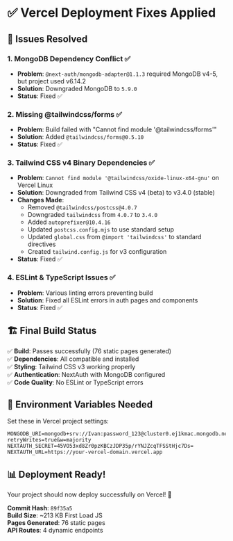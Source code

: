 # ✅ Vercel Deployment Fixes Applied

## 🚨 Issues Resolved

### 1. MongoDB Dependency Conflict ✅

- **Problem**: `@next-auth/mongodb-adapter@1.1.3` required MongoDB v4-5, but project used v6.14.2
- **Solution**: Downgraded MongoDB to `5.9.0`
- **Status**: Fixed ✅

### 2. Missing @tailwindcss/forms ✅

- **Problem**: Build failed with "Cannot find module '@tailwindcss/forms'"
- **Solution**: Added `@tailwindcss/forms@0.5.10`
- **Status**: Fixed ✅

### 3. Tailwind CSS v4 Binary Dependencies ✅

- **Problem**: `Cannot find module '@tailwindcss/oxide-linux-x64-gnu'` on Vercel Linux
- **Solution**: Downgraded from Tailwind CSS v4 (beta) to v3.4.0 (stable)
- **Changes Made**:
  - Removed `@tailwindcss/postcss@4.0.7`
  - Downgraded `tailwindcss` from `4.0.7` to `3.4.0`
  - Added `autoprefixer@10.4.16`
  - Updated `postcss.config.mjs` to use standard setup
  - Updated `global.css` from `@import 'tailwindcss'` to standard directives
  - Created `tailwind.config.js` for v3 configuration
- **Status**: Fixed ✅

### 4. ESLint & TypeScript Issues ✅

- **Problem**: Various linting errors preventing build
- **Solution**: Fixed all ESLint errors in auth pages and components
- **Status**: Fixed ✅

## 🏗️ Final Build Status

✅ **Build**: Passes successfully (76 static pages generated)  
✅ **Dependencies**: All compatible and installed  
✅ **Styling**: Tailwind CSS v3 working properly  
✅ **Authentication**: NextAuth with MongoDB configured  
✅ **Code Quality**: No ESLint or TypeScript errors

## 🚀 Environment Variables Needed

Set these in Vercel project settings:

```
MONGODB_URI=mongodb+srv://Ivan:password_123@cluster0.ej1kmac.mongodb.net/MyFirstDB?retryWrites=true&w=majority
NEXTAUTH_SECRET=45VO53xd8Zr0pzKBCzJDP35p/rYNJZcqTFSStHjc7Ds=
NEXTAUTH_URL=https://your-vercel-domain.vercel.app
```

## 📊 Deployment Ready!

Your project should now deploy successfully on Vercel! 🎉

**Commit Hash**: `89f35a5`  
**Build Size**: ~213 KB First Load JS  
**Pages Generated**: 76 static pages  
**API Routes**: 4 dynamic endpoints
